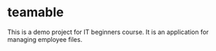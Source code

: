 # teamable
This is a demo project for IT beginners course.
It is an application for managing employee files. 